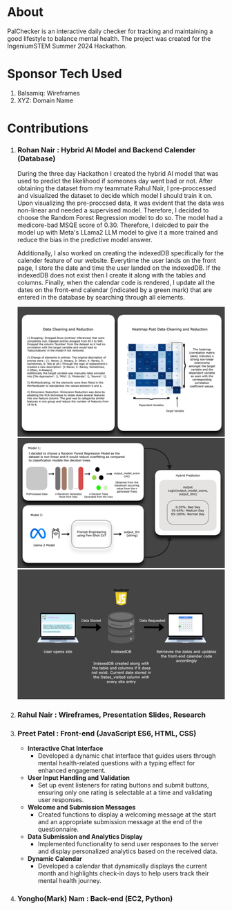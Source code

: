 # About 
PalChecker is an interactive daily checker for tracking and maintaining a good lifestyle to balance mental health. The project was created for the IngeniumSTEM Summer 2024 Hackathon. 

# Sponsor Tech Used

  1) Balsamiq: Wireframes
  2) XYZ: Domain Name

# Contributions
  
  1) ### Rohan Nair  :  Hybrid AI Model and Backend Calender (Database)
     During the three day Hackathon I created the hybrid AI model that was used to predict the likelihood if someones day went bad or not. After obtaining the dataset from my teammate Rahul Nair, I pre-proccessed and visualized the dataset to decide        which model I should train it on. Upon visualizing the pre-proccsed data, it was evident that the data was non-linear and needed a supervised model. Therefore, I decided to choose the Random Forest Regression model to do so. The model had a            medicore-bad MSQE score of 0.30. Therefore, I deicded to pair the model up with Meta's LLama2 LLM model to give it a more trained and reduce the bias in the predictive model answer.
     
     Additionally, I also worked on creating the indexedDB specifically for the calender feature of our website. Everytime the user lands on the front page, I store the date and time the user landed on the indexedDB. If the indexedDB does not exist         then I create it along with the tables and columns. Finally, when the calendar code is rendered, I update all the dates on the front-end calendar (indicated by a green mark) that are entered in the database by searching through all elements.

     ![Part1: Steps taken to create Hybrid AI  Model](MLModel/Untitled.png?raw=true "Part1: Steps taken to create Hybrid AI  Model")
     ![Part2: Steps taken to create Hybrid AI  Model](MLModel/ReadMePt2.jpg?raw=true "Part2: Steps taken to create Hybrid AI  Model")
     ![Part2: Steps taken to create Hybrid AI  Model](MLModel/ReadmePt3.png?raw=true "Part2: Steps taken to create Hybrid AI  Model")
     
  2) ### Rahul Nair  :  Wireframes, Presentation Slides, Research
  3) ### Preet Patel  :  Front-end (JavaScript ES6, HTML, CSS)
        - **Interactive Chat Interface**
          - Developed a dynamic chat interface that guides users through mental health-related questions with a typing                                             effect for enhanced engagement.
        - **User Input Handling and Validation**
          - Set up event listeners for rating buttons and submit buttons, ensuring only one rating is selectable 
            at a time and validating user responses.
        - **Welcome and Submission Messages**
          - Created functions to display a welcoming message at the start and an appropriate submission message at the
            end of the questionnaire.
        - **Data Submission and Analytics Display**
          - Implemented functionality to send user responses to the server and display personalized analytics 
            based on the received data.
        - **Dynamic Calendar**
          - Developed a calendar that dynamically displays the current month and highlights check-in days to help users track 
            their mental health journey.
  4) ### Yongho(Mark) Nam : Back-end (EC2, Python)

